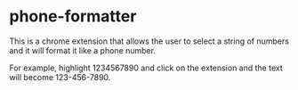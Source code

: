 # phone-formatter
This is a chrome extension that allows the user to select a string of numbers and it will format it like a phone number.

For example, highlight 1234567890 and click on the extension and the text will become 123-456-7890.
